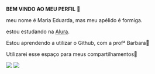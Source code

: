 **BEM VINDO AO MEU PERFIL** 🌻

meu nome é Maria Eduarda, mas meu apélido é formiga.

estou estudando na [Alura](https//:www.alura.com.br).

Estou aprendendo a utilizar o Github, com a profª Barbara🦋

Utilizarei esse espaço para meus compartilhamentos🦋

![](https://media1.tenor.com/m/tqJgr4JiP_8AAAAd/cute-jimin-cute-bts.gif)  ![](https://media1.tenor.com/m/C_YenjB3niUAAAAC/tinkerbell-happy.gif)






